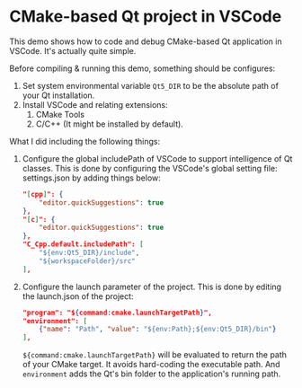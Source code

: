# CMake-based Qt project in VSCode

This demo shows how to code and debug CMake-based Qt application in VSCode. It's actually quite simple. 

Before compiling & running this demo, something should be configures:

1. Set system environmental variable `Qt5_DIR` to be the absolute path of your Qt installation.
2. Install VSCode and relating extensions:
   1. CMake Tools
   2. C/C++ (It might be installed by default).

What I did including the following things:

1. Configure the global includePath of VSCode to support intelligence of Qt classes. This is done by configuring the VSCode's global setting file: settings.json by adding things below:

    ```json
    "[cpp]": {
        "editor.quickSuggestions": true
    },
    "[c]": {
        "editor.quickSuggestions": true
    },
    "C_Cpp.default.includePath": [
        "${env:Qt5_DIR}/include",
        "${workspaceFolder}/src"
    ],
    ```

2. Configure the launch parameter of the project. This is done by editing the launch.json of the project:

    ```json
    "program": "${command:cmake.launchTargetPath}",
    "environment": [
        {"name": "Path", "value": "${env:Path};${env:Qt5_DIR}/bin"}
    ],
    ```

    `${command:cmake.launchTargetPath}` will be evaluated to return the path of your CMake target. It avoids hard-coding the executable path. And `environment` adds the Qt's bin folder to the application's running path.

